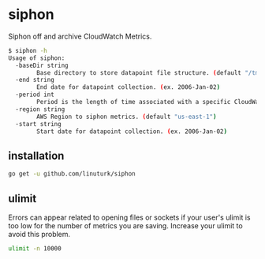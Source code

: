 # siphon

Siphon off and archive CloudWatch Metrics.

```bash
$ siphon -h
Usage of siphon:
  -baseDir string
        Base directory to store datapoint file structure. (default "/tmp/cloudwatch")
  -end string
        End date for datapoint collection. (ex. 2006-Jan-02)
  -period int
        Period is the length of time associated with a specific CloudWatch statistic. (default 300)
  -region string
        AWS Region to siphon metrics. (default "us-east-1")
  -start string
        Start date for datapoint collection. (ex. 2006-Jan-02)
```

## installation

```bash
go get -u github.com/linuturk/siphon
```

## ulimit

Errors can appear related to opening files or sockets if your user's ulimit is too low for the number of metrics you are saving. Increase your ulimit to avoid this problem.

```bash
ulimit -n 10000
```
